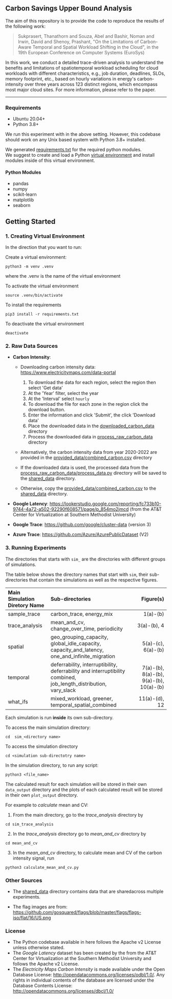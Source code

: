 ## Carbon Savings Upper Bound Analysis
The aim of this repository is to provide the code to reproduce the results of the following work: 

> Sukprasert, Thanathorn and Souza, Abel and Bashir, Noman and Irwin, David and Shenoy, Prashant, "On the Limitations of Carbon-Aware Temporal and Spatial Workload Shifting in the Cloud", in the 19th European Conference on Computer Systems (EuroSys)

In this work, we conduct a detailed trace-driven analysis to understand the benefits and limitations of spatiotemporal workload scheduling for cloud workloads with different characteristics, e.g., job duration, deadlines, SLOs, memory footprint, etc., based on hourly variations in energy's carbon-intensity over three years across 123 distinct regions, which encompass most major cloud sites. For more information, please refer to the paper.

***

### Requirements 

* Ubuntu 20.04+
* Python 3.8+

We run this experiment with in the above setting. However, this codebase should work on any Unix based system with Python 3.8+ installed.

We generated [requirements.txt](requirements.txt) for the required python modules. <br>
We suggest to create and load a Python [virtual environment](https://docs.python.org/3/library/venv.html) and install modules inside of this virtual environment.

#### Python Modules 
* pandas
* numpy 
* scikit-learn
* matplotlib 
* seaborn


## Getting Started

### 1. Creating Virtual Environment

In the direction that you want to run:

Create a virtual environment: 

```
python3 -m venv .venv
```

where the .venv is the name of the virtual environment 

To activate the virtual environment 
```
source .venv/bin/activate
```


To install the requirements 
```
pip3 install -r requirements.txt
```

To deactivate the virtual environment 
```
deactivate
```

### 2. Raw Data Sources

* **Carbon Intensity**: 
    * Downloading carbon intensity data: https://www.electricitymaps.com/data-portal
        1. To download the data for each region, select the region then select 'Get data'
        2. At the 'Year' filter, select the year 
        3. At the 'Interval' select ```hourly```
        4. To download the file for each zone in the region click the download button. 
        5. Enter the information and click 'Submit', the click 'Download data'
        6. Place the downloaded data in the [downloaded_carbon_data](downloaded_carbon_data) directory 
        7. Process the downloaded data in [process_raw_carbon_data](process_raw_carbon_data) directory 

    * Alternatively, the carbon intensity data from year 2020-2022 are provided in the [provided_data/combined_carbon.csv](provided_data/combined_carbon.csv) directory 

    * If the downloaded data is used, the processed data from the [process_raw_carbon_data/process_data.py](process_raw_carbon_data/process_data.py) directory will be saved to the [shared_data](shared_data) directory. 

    * Otherwise, copy the [provided_data/combined_carbon.csv](provided_data/combined_carbon.csv) to the [shared_data](shared_data) directory. 


* **Google Latency**: https://lookerstudio.google.com/reporting/fc733b10-9744-4a72-a502-92290f608571/page/p_854mo2jmcd (from the AT&T Center for Virtualization at Southern Methodist University)

* **Google Trace**: https://github.com/google/cluster-data (version 3)
* **Azure Trace**: https://github.com/Azure/AzurePublicDataset (V2)


### 3. Running Experiments

The directories that starts with ```sim_``` are the directories with different groups of simulations. 

The table below shows the directory names that start with ```sim```, their sub-directories that contain the simulations as well as the respective figures. 

| Main Simulation Diretory Name | Sub-directories | Figure(s) |
| :------------------------ | :-------------------------- | --------------: |
| sample_trace        |  carbon_trace, energy_mix  | 1(a)-(b) |
| trace_analysis       |  mean_and_cv, change_over_time, periodicity    | 3(a)-(b), 4 |
| spatial           | geo_grouping_capacity, global_idle_capacity, capacity_and_latency, one_and_infinite_migration   | 5(a)-(c), 6(a)-(b)|
| temporal    |  deferrability, interruptibility, deferrability and interruptibility combined, job_length_distribution, vary_slack    | 7(a)-(b), 8(a)-(b), 9(a)-(b), 10(a)-(b) |
| what_ifs |  mixed_workload, greener, temporal_spatial_combined  | 11(a)-(d), 12|




Each simulation is run **inside** its own sub-directory. 

To access the main simulation directory:

```
cd  sim_<directory name>
```

To access the simulation directory

```
cd <simulation sub-directotry name>
```

In the simulation directory, to run any script: 
```
python3 <file_name>
``` 

The calculated result for each simulation will be stored in their own ```data_output``` directory and the plots of each calculated result will be stored in their own ```plot_output``` directory.

For example to *calculate* mean and CV: <br>
1. From the main directory, go to the *trace_analysis* directory by 
```
cd sim_trace_analysis
```
2. In the *trace_analysis* directory go to *mean_and_cv* directory by 
```
cd mean_and_cv
```
3. In the *mean_and_cv* directory, to calculate mean and CV of the carbon intensity signal, run 
```
python3 calculate_mean_and_cv.py
``` 
### Other Sources 
* The [shared_data](shared_data) directory contains data that are sharedacross multiple experiments. 

* The flag images are from: https://github.com/gosquared/flags/blob/master/flags/flags-iso/flat/16/US.png



### License
* The Python codebase available in here follows the Apache v2 License unless otherwise stated.
* The *Google Latency* dataset has been created by the from the AT&T Center for Virtualization at the Southern Methodist University and follows the Apache v2 License.
* The *Electricity Maps Carbon Intensity* is made available under the Open Database License: http://opendatacommons.org/licenses/odbl/1.0/. Any rights in individual contents of the database are licensed under the Database Contents License: http://opendatacommons.org/licenses/dbcl/1.0/


